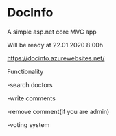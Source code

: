 # DocInfo

A simple asp.net core MVC app 
 
Will be ready at 22.01.2020 8:00h

https://docinfo.azurewebsites.net/

Functionality

 -search doctors
  
 -write comments
  
 -remove comment(if you are admin)
  
 -voting system
  
 
